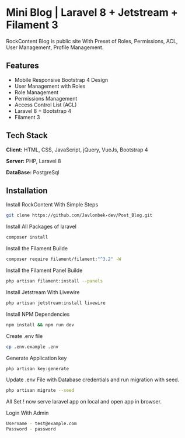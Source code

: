 
# Mini Blog | Laravel 8 + Jetstream  + Filament 3

RockContent Blog is public site With Preset of Roles, Permissions, ACL, User Management, Profile Management.




## Features

- Mobile Responsive Bootstrap 4 Design
- User Management with Roles
- Role Management
- Permissions Management
- Access Control List (ACL)
- Laravel 8 + Bootstrap 4
- Filament 3


## Tech Stack

**Client:** HTML, CSS, JavaScript, jQuery, VueJs, Bootstrap 4

**Server:** PHP, Laravel 8

**DataBase:** PostgreSql


## Installation

Install RockContent With Simple Steps

```bash
git clone https://github.com/Javlonbek-dev/Post_Blog.git
```

Install All Packages of laravel
```bash
composer install
```

Install the Filament Builde
```bash
composer require filament/filament:"^3.2" -W
```

Install the Filament Panel Builde
```bash
php artisan filament:install --panels
```

Install Jetstream With Livewire 
```bash
php artisan jetstream:install livewire
```

Install NPM Dependencies
```bash
npm install && npm run dev
```

Create .env file
```bash
cp .env.example .env
```

Generate Application key

```bash
php artisan key:generate
```

Update .env File with Database credentials and run migration with seed.
```bash
php artisan migrate --seed
```

All Set ! now serve laravel app on local and open app in browser.

Login With Admin
```bash
Username - test@example.com
Password - password
```
